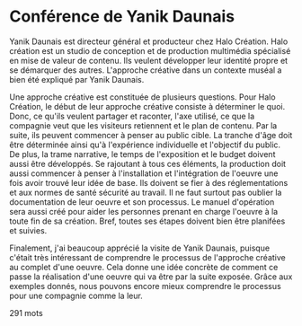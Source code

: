 # Conférence de Yanik Daunais
Yanik Daunais est directeur général et producteur chez Halo Création. Halo création est un studio de conception et de production multimédia spécialisé en mise de valeur de contenu. Ils veulent développer leur identité propre et se démarquer des autres. L'approche créative dans un contexte muséal a bien été expliqué par Yanik Daunais.

Une approche créative est constituée de plusieurs questions. Pour Halo Création, le début de leur approche créative consiste à déterminer le quoi. Donc, ce qu'ils veulent partager et raconter, l'axe utilisé, ce que la compagnie veut que les visiteurs retiennent et le plan de contenu. Par la suite, ils peuvent commencer à penser au public cible. La tranche d'âge doit être déterminée ainsi qu'à l'expérience individuelle et l'objectif du public. De plus, la trame narrative, le temps de l'exposition et le budget doivent aussi être développés. Se rajoutant à tous ces éléments, la production doit aussi commencer à penser à l'installation et l'intégration de l'oeuvre une fois avoir trouvé leur idée de base. Ils doivent se fier à des réglementations et aux normes de santé sécurité au travail. Il ne faut surtout pas oublier la documentation de leur oeuvre et son processus. Le manuel d'opération sera aussi créé pour aider les personnes prenant en charge l'oeuvre à la toute fin de sa création. Bref, toutes ses étapes doivent bien être planifées et suivies. 

Finalement, j'ai beaucoup apprécié la visite de Yanik Daunais, puisque c'était très intéressant de comprendre le processus de l'approche créative au complet d'une oeuvre. Cela donne une idée concrète de comment ce passe la réalisation d'une oeuvre qui va être par la suite exposée. Grâce aux exemples donnés, nous pouvons encore mieux comprendre le processus pour une compagnie comme la leur. 

291 mots
